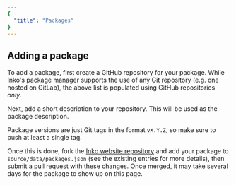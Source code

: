 ```yaml
---
{
  "title": "Packages"
}
---
```


## Adding a package

To add a package, first create a GitHub repository for your package. While
Inko's package manager supports the use of any Git repository (e.g. one hosted
on GitLab), the above list is populated using GitHub repositories _only_.

Next, add a short description to your repository. This will be used as the
package description.

Package versions are just Git tags in the format `vX.Y.Z`, so make sure to push
at least a single tag.

Once this is done, fork the [Inko website
repository](https://github.com/inko-lang/website) and add your package to
`source/data/packages.json` (see the existing entries for more details), then
submit a pull request with these changes. Once merged, it may take several days
for the package to show up on this page.
